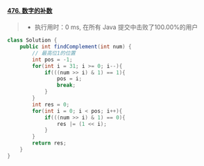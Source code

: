 #### [476. 数字的补数](https://leetcode-cn.com/problems/number-complement/)

> - 执行用时：0 ms, 在所有 Java 提交中击败了100.00%的用户

```java
class Solution {
    public int findComplement(int num) {
        // 最高位1的位置
        int pos = -1;
        for(int i = 31; i >= 0; i--){
            if(((num >> i) & 1) == 1){
                pos = i;
                break;
            }
        }
        int res = 0;
        for(int i = 0; i < pos; i++){
            if(((num >> i) & 1) == 0){
                res |= (1 << i);
            }
        }
        return res;
    }
}
```

